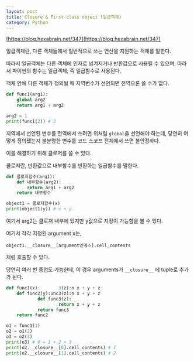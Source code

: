 ```yaml
---
layout: post
title: Closure & First-class object (일급객체)
category: Python
---
```


[https://blog.hexabrain.net/347](https://blog.hexabrain.net/347)

일급객체란, 다른 객체들에서 일반적으로 쓰는 연산을 지원하는 객체를 말한다.

따라서 일급객체는 다른 객체에 인자로 넘겨지거나 반환값으로 사용될 수 있으며,
따라서 파이썬의 함수는 일급객체, 즉 일급함수로 사용된다.

객체 안에 다른 객체가 정의될 때 지역변수가 선언되면 전역으론 쓸 수가 없다.

<!--description-->

```python
def func1(arg1):
    global arg2
    return arg1 + arg2

arg2 = 1
print(func1(2)) # 3
```

지역에서 선언된 변수를 전역에서 쓰려면 위처럼 ```global```을 선언해야 하는데,
당연히 어떻게 정의됐는지 불분명한 변수를 코드 스코프 전체에서 쓰면 불안정하다.

이를 해결하기 위해 클로저를 쓸 수 있다.

클로저란, 반환값으로 내부함수를 반환하는 일급함수를 말한다.

```python
def 클로저함수(arg1):
    def 내부함수(arg2):
        return arg1 + arg2
    return 내부함수

object1 = 클로저함수(x)
print(object1(y)) # x + y
```

여기서 arg2는 클로저 내부에 있지만 y값으로 지정이 가능함을 볼 수 있다.

여기서 각각 지정된 argument x는,

```object1.__closure__[argument인덱스].cell_contents```

처럼 호출할 수 있다.

당연히 여러 번 중첩도 가능한데, 이 경우 arguments가  ```__closure__```
에 tuple로 추가가 된다.

```python
def func1(x):       3(z):n x + y + z
    def func2(y):unc3(z):n x + y + z
            def func3(z):
                    return x + y + z
            return func3
    return func2

o1 = func1(1)
o2 = o1(2)
o3 = o2(3)
print(o3) # 6 = 1 + 2 + 3
print(o2.__closure__[0].cell_contents) # 1
print(o2.__closure__[1].cell_contents) # 2
```
